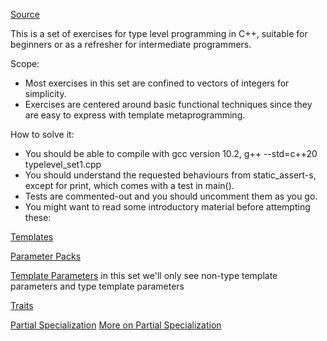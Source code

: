 [Source](https://www.slamecka.cz/posts/2021-03-17-cpp-metaprogramming-exercises-1/)

This is a set of exercises for type level programming in C++, suitable for
beginners or as a refresher for intermediate programmers.

Scope:
- Most exercises in this set are confined to vectors of integers for simplicity.
- Exercises are centered around basic functional techniques since they are easy to express with template metaprogramming.

How to solve it:
- You should be able to compile with gcc version 10.2, g++ --std=c++20 typelevel_set1.cpp
- You should understand the requested behaviours from static_assert-s,
except for print, which comes with a test in main().
- Tests are commented-out and you should uncomment them as you go.
- You might want to read some introductory material before attempting these:

[Templates](https://en.cppreference.com/w/cpp/language/templates)

[Parameter Packs](https://en.cppreference.com/w/cpp/language/parameter_pack)

[Template Parameters](https://en.cppreference.com/w/cpp/language/template_parameters)
in this set we'll only see non-type template parameters and type template parameters

[Traits](https://en.cppreference.com/w/cpp/header/type_traits)

[Partial Specialization](https://en.cppreference.com/w/cpp/language/partial_specialization)
[More on Partial Specialization](https://stackoverflow.com/questions/17005985/what-is-the-partial-ordering-procedure-in-template-deduction)
